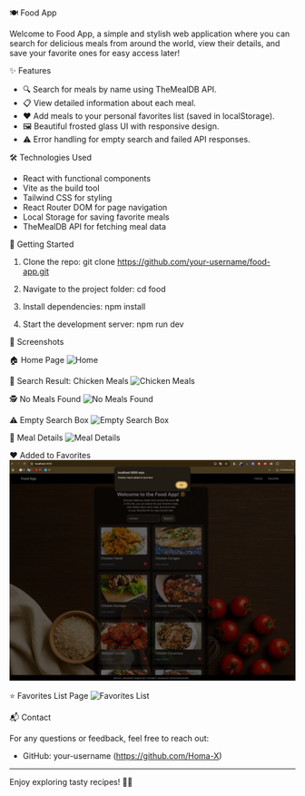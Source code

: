 
🍽️ Food App

Welcome to Food App, a simple and stylish web application where you can search for delicious meals from around the world, view their details, and save your favorite ones for easy access later!

✨ Features

- 🔍 Search for meals by name using TheMealDB API.
- 📋 View detailed information about each meal.
- ❤️ Add meals to your personal favorites list (saved in localStorage).
- 🖼️ Beautiful frosted glass UI with responsive design.
- ⚠️ Error handling for empty search and failed API responses.

🛠️ Technologies Used

- React with functional components
- Vite as the build tool
- Tailwind CSS for styling
- React Router DOM for page navigation
- Local Storage for saving favorite meals
- TheMealDB API for fetching meal data

🚀 Getting Started

1. Clone the repo:
   git clone https://github.com/your-username/food-app.git

2. Navigate to the project folder:
   cd food

3. Install dependencies:
   npm install

4. Start the development server:
   npm run dev


📸 Screenshots

🏠 Home Page
![Home](Screenshot/Home.PNG)

🍗 Search Result: Chicken Meals
![Chicken Meals](./Screenshot/ChickenMeals.PNG)

🕵️ No Meals Found
![No Meals Found](./Screenshot/NoMealsFound.PNG)

⚠️ Empty Search Box
![Empty Search Box](./Screenshot/EmptySearchBox.PNG)

📖 Meal Details
![Meal Details](./Screenshot/MealDetails.PNG)

❤️ Added to Favorites
![Added to Favorites](Screenshots/AddedToFavorites.PNG)

⭐ Favorites List Page
![Favorites List](./Screenshot/FavoritesList.PNG)

📬 Contact

For any questions or feedback, feel free to reach out:

- GitHub: your-username (https://github.com/Homa-X)

---

Enjoy exploring tasty recipes! 🍲✨
